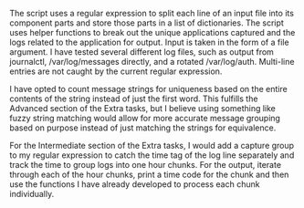 The script uses a regular expression to split each line of an input file into its component parts and store those parts in a list of dictionaries. The script uses helper functions to break out the unique applications captured and the logs related to the application for output. Input is taken in the form of a file argument. I have tested several different log files, such as output from journalctl, /var/log/messages directly, and a rotated /var/log/auth. Multi-line entries are not caught by the current regular expression.

I have opted to count message strings for uniqueness based on the entire contents of the string instead of just the first word. This fulfills the Advanced section of the Extra tasks, but I believe using something like fuzzy string matching would allow for more accurate message grouping based on purpose instead of just matching the strings for equivalence.

For the Intermediate section of the Extra tasks, I would add a capture group to my regular expression to catch the time tag of the log line separately and track the time to group logs into one hour chunks. For the output, iterate through each of the hour chunks, print a time code for the chunk and then use the functions I have already developed to process each chunk individually.
